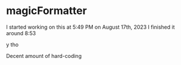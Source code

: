 # magicFormatter

I started working on this at 5:49 PM on August 17th, 2023
I finished it around 8:53

y tho


Decent amount of hard-coding
